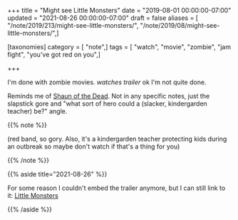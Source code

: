 +++
title = "Might see Little Monsters"
date = "2019-08-01 00:00:00-07:00"
updated = "2021-08-26 00:00:00-07:00"
draft = false
aliases = [ "/note/2019/213/might-see-little-monsters/", "/note/2019/08/might-see-little-monsters/",]

[taxonomies]
category = [ "note",]
tags = [ "watch", "movie", "zombie", "jam fight", "you've got red on you",]

+++

I'm done with zombie movies.  *watches trailer* ok I'm not quite done.

[shaun-of-the-dead]: https://youtu.be/Ne7ZA1bCz4Q

Reminds me of [Shaun of the Dead][shaun-of-the-dead]. Not in any specific
notes, just the slapstick gore and "what sort of hero could a (slacker,
kindergarden teacher) be?" angle.

{{% note %}}

(red band, so gory. Also, it's a kindergarden teacher protecting kids
during an outbreak so maybe don't watch if that's a thing for you)

{{% /note %}}

{{% aside title="2021-08-26" %}}

For some reason I couldn't embed the trailer anymore, but I can still link to
it: [Little Monsters][little-monsters]

[little-monsters]: https://youtu.be/8d1KP-OhBP4

{{% /aside %}}